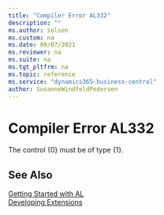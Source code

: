 ```yaml
---
title: "Compiler Error AL332"
description: ""
ms.author: solsen
ms.custom: na
ms.date: 09/07/2021
ms.reviewer: na
ms.suite: na
ms.tgt_pltfrm: na
ms.topic: reference
ms.service: "dynamics365-business-central"
author: SusanneWindfeldPedersen
---
```

[//]: # (START>DO_NOT_EDIT)
[//]: # (IMPORTANT:Do not edit any of the content between here and the END>DO_NOT_EDIT.)
[//]: # (Any modifications should be made in the .xml files in the ModernDev repo.)
# Compiler Error AL332
The control {0} must be of type {1}.


[//]: # (IMPORTANT: END>DO_NOT_EDIT)
## See Also  
[Getting Started with AL](../devenv-get-started.md)  
[Developing Extensions](../devenv-dev-overview.md)  